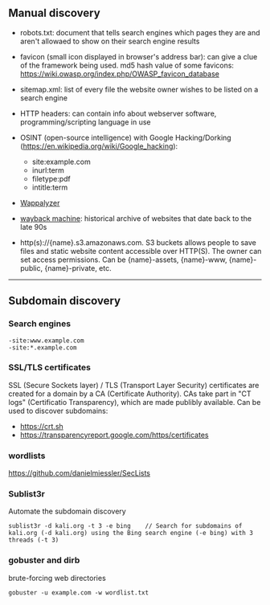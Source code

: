 ## Manual discovery

* robots.txt: document that tells search engines which pages they are and aren't allowaed to show on their search engine results

* favicon (small icon displayed in browser's address bar): can give a clue of the framework being used. md5 hash value of some favicons: https://wiki.owasp.org/index.php/OWASP_favicon_database

* sitemap.xml: list of every file the website owner wishes to be listed on a search engine

* HTTP headers: can contain info about webserver software, programming/scripting language in use

* OSINT (open-source intelligence) with Google Hacking/Dorking (https://en.wikipedia.org/wiki/Google_hacking):
  * site:example.com
  * inurl:term
  * filetype:pdf
  * intitle:term
  
* [Wappalyzer](https://www.wappalyzer.com/)

* [wayback machine](https://archive.org/web/): historical archive of websites that date back to the late 90s

* http(s)://{name}.s3.amazonaws.com. S3 buckets allows people to save files and static website content accessible over HTTP(S). The owner can set access permissions.
Can be {name}-assets, {name}-www, {name}-public, {name}-private, etc.





------------------


## Subdomain discovery

### Search engines
    
    -site:www.example.com
    -site:*.example.com
    

### SSL/TLS certificates

SSL (Secure Sockets layer) / TLS (Transport Layer Security) certificates are created for a domain by a CA (Certificate Authority). CAs take part in "CT logs" (Certificatio Transparency), which are made publibly available. Can be used to discover subdomains:
- https://crt.sh
- https://transparencyreport.google.com/https/certificates

### wordlists
https://github.com/danielmiessler/SecLists

### Sublist3r
Automate the subdomain discovery

    sublist3r -d kali.org -t 3 -e bing    // Search for subdomains of kali.org (-d kali.org) using the Bing search engine (-e bing) with 3 threads (-t 3)
    


### gobuster and dirb

brute-forcing web directories
    
    gobuster -u example.com -w wordlist.txt
